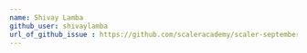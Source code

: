 ```yaml
---
name: Shivay Lamba
github_user: shivaylamba
url_of_github_issue : https://github.com/scaleracademy/scaler-september-open-source-challenge/issues/90
---
```

